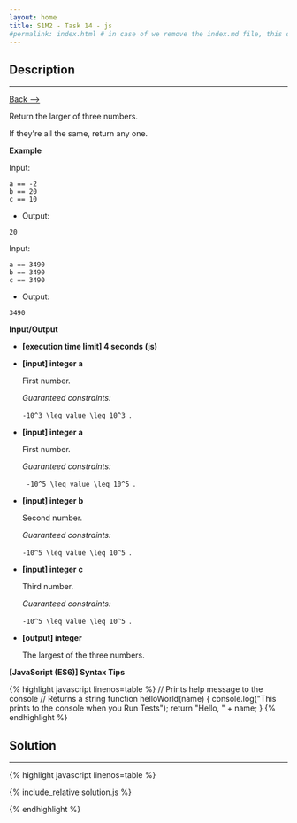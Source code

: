 ```yaml
---
layout: home
title: S1M2 - Task 14 - js
#permalink: index.html # in case of we remove the index.md file, this doc will be the index page
---
```


<div class="row">
<div class="columnStmt" markdown="1">

## Description
------ 

[Back --> ](../README.md) 

Return the larger of three numbers.

If they're all the same, return any one.

**Example**

Input:
```
a == -2
b == 20
c == 10
```
-   Output:
```
20
```
Input:
``` 
a == 3490
b == 3490
c == 3490
```
-   Output:
```
3490
```

**Input/Output**

* **[execution time limit] 4 seconds (js)**

* **[input] integer a**

    First number.

    *Guaranteed constraints:*

    <code type='math/tex'>-10^3 \leq value \leq 10^3 </code>.

* **[input] integer a**

    First number.

    *Guaranteed constraints:*

    <code type='math/tex'> -10^5 \leq value \leq 10^5 </code>.

* **[input] integer b**

    Second number.

    *Guaranteed constraints:*

    <code type='math/tex'>-10^5 \leq value \leq 10^5 </code>.

* **[input] integer c**

    Third number.

    *Guaranteed constraints:*

    <code type='math/tex'>-10^5 \leq value \leq 10^5 </code>.

* **[output] integer**

    The largest of the three numbers.

**[JavaScript (ES6)] Syntax Tips**

{% highlight javascript linenos=table %}
// Prints help message to the console
// Returns a string
function helloWorld(name) {
    console.log("This prints to the console when you Run Tests");
    return "Hello, " + name;
}
{% endhighlight %}

</div>
<div class="columnSol" markdown="1">

## Solution
------

{% highlight javascript linenos=table %}

{% include_relative solution.js %}

{% endhighlight %}

</div>
</div>